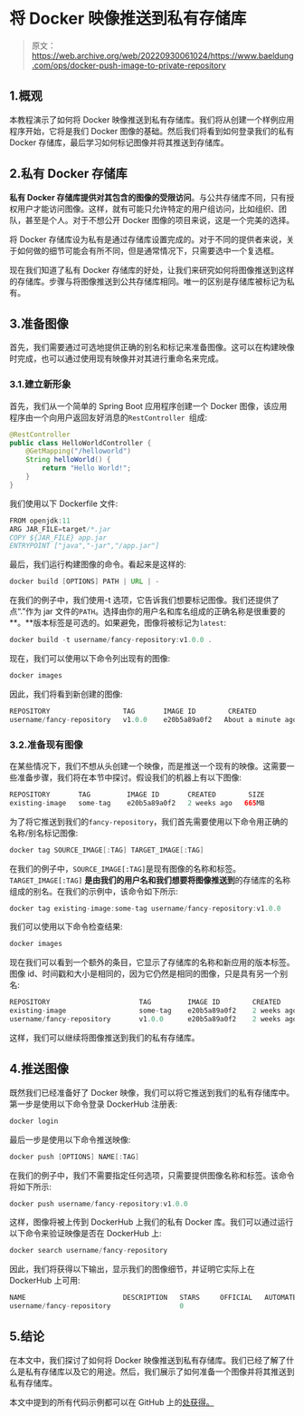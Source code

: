 # 将 Docker 映像推送到私有存储库

> 原文：<https://web.archive.org/web/20220930061024/https://www.baeldung.com/ops/docker-push-image-to-private-repository>

## 1.概观

本教程演示了如何将 Docker 映像推送到私有存储库。我们将从创建一个样例应用程序开始，它将是我们 Docker 图像的基础。然后我们将看到如何登录我们的私有 Docker 存储库，最后学习如何标记图像并将其推送到存储库。

## 2.私有 Docker 存储库

**私有 Docker 存储库提供对其包含的图像的受限访问**。与公共存储库不同，只有授权用户才能访问图像。这样，就有可能只允许特定的用户组访问，比如组织、团队，甚至是个人。对于不想公开 Docker 图像的项目来说，这是一个完美的选择。

将 Docker 存储库设为私有是通过存储库设置完成的。对于不同的提供者来说，关于如何做的细节可能会有所不同，但是通常情况下，只需要选中一个复选框。

现在我们知道了私有 Docker 存储库的好处，让我们来研究如何将图像推送到这样的存储库。步骤与将图像推送到公共存储库相同。唯一的区别是存储库被标记为私有。

## 3.准备图像

首先，我们需要通过可选地提供正确的别名和标记来准备图像。这可以在构建映像时完成，也可以通过使用现有映像并对其进行重命名来完成。

### 3.1.建立新形象

首先，我们从一个简单的 Spring Boot 应用程序创建一个 Docker 图像，该应用程序由一个向用户返回友好消息的`RestController `组成:

```java
@RestController
public class HelloWorldController {
    @GetMapping("/helloworld")
    String helloWorld() {
        return "Hello World!";
    }
}
```

我们使用以下 Dockerfile 文件:

```java
FROM openjdk:11
ARG JAR_FILE=target/*.jar
COPY ${JAR_FILE} app.jar
ENTRYPOINT ["java","-jar","/app.jar"]
```

最后，我们运行构建图像的命令。看起来是这样的:

```java
docker build [OPTIONS] PATH | URL | -
```

在我们的例子中，我们使用-t 选项，它告诉我们想要标记图像。我们还提供了点“.”作为 jar 文件的`PATH`。选择由你的用户名和库名组成的正确名称是很重要的**。**版本标签是可选的。如果避免，图像将被标记为`latest`:

```java
docker build -t username/fancy-repository:v1.0.0 .
```

现在，我们可以使用以下命令列出现有的图像:

```java
docker images
```

因此，我们将看到新创建的图像:

```java
REPOSITORY                  TAG       IMAGE ID        CREATED              SIZE
username/fancy-repository   v1.0.0    e20b5a89a0f2   About a minute ago   665MB
```

### 3.2.准备现有图像

在某些情况下，我们不想从头创建一个映像，而是推送一个现有的映像。这需要一些准备步骤，我们将在本节中探讨。假设我们的机器上有以下图像:

```java
REPOSITORY       TAG         IMAGE ID       CREATED        SIZE
existing-image   some-tag    e20b5a89a0f2   2 weeks ago   665MB
```

为了将它推送到我们的`fancy-repository`，我们首先需要使用以下命令用正确的名称/别名标记图像:

```java
docker tag SOURCE_IMAGE[:TAG] TARGET_IMAGE[:TAG]
```

在我们的例子中，`SOURCE_IMAGE[:TAG]`是现有图像的名称和标签。`TARGET_IMAGE[:TAG]` **是由我们的用户名和我们想要将图像推送到**的存储库的名称组成的别名。在我们的示例中，该命令如下所示:

```java
docker tag existing-image:some-tag username/fancy-repository:v1.0.0
```

我们可以使用以下命令检查结果:

```java
docker images
```

现在我们可以看到一个额外的条目，它显示了存储库的名称和新应用的版本标签。图像 id、时间戳和大小是相同的，因为它仍然是相同的图像，只是具有另一个别名:

```java
REPOSITORY                      TAG         IMAGE ID        CREATED               SIZE
existing-image                  some-tag    e20b5a89a0f2    2 weeks ago          665MB
username/fancy-repository       v1.0.0      e20b5a89a0f2    2 weeks ago          665MB
```

这样，我们可以继续将图像推送到我们的私有存储库。

## 4.推送图像

既然我们已经准备好了 Docker 映像，我们可以将它推送到我们的私有存储库中。第一步是使用以下命令登录 DockerHub 注册表:

```java
docker login
```

最后一步是使用以下命令推送映像:

```java
docker push [OPTIONS] NAME[:TAG]
```

在我们的例子中，我们不需要指定任何选项，只需要提供图像名称和标签。该命令将如下所示:

```java
docker push username/fancy-repository:v1.0.0
```

这样，图像将被上传到 DockerHub 上我们的私有 Docker 库。我们可以通过运行以下命令来验证映像是否在 DockerHub 上:

```java
docker search username/fancy-repository
```

因此，我们将获得以下输出，显示我们的图像细节，并证明它实际上在 DockerHub 上可用:

```java
NAME                        DESCRIPTION   STARS     OFFICIAL   AUTOMATED
username/fancy-repository                 0 
```

## 5.结论

在本文中，我们探讨了如何将 Docker 映像推送到私有存储库。我们已经了解了什么是私有存储库以及它的用途。然后，我们展示了如何准备一个图像并将其推送到私有存储库。

本文中提到的所有代码示例都可以在 GitHub 上的[处获得。](https://web.archive.org/web/20220524070336/https://github.com/eugenp/tutorials/tree/master/docker/docker-push-to-private-repo)